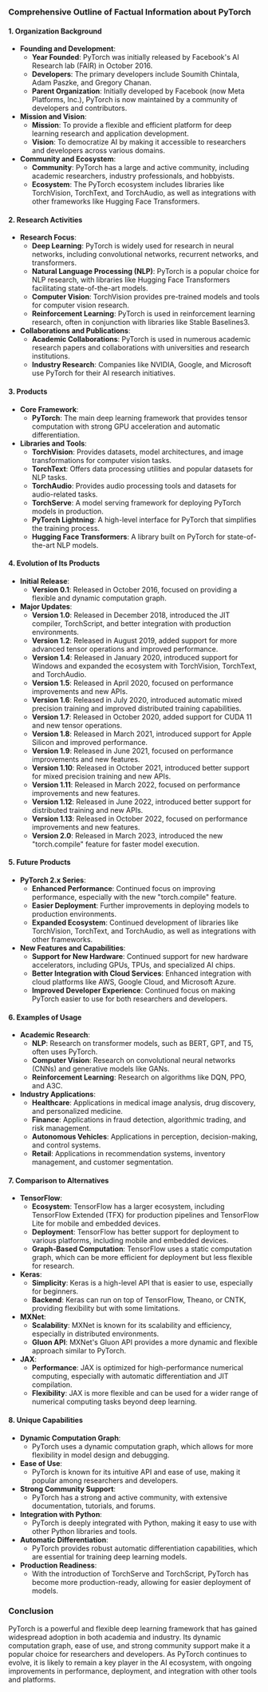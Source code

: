 ### Comprehensive Outline of Factual Information about PyTorch

#### 1. **Organization Background**
   - **Founding and Development**:
     - **Year Founded**: PyTorch was initially released by Facebook's AI Research lab (FAIR) in October 2016.
     - **Developers**: The primary developers include Soumith Chintala, Adam Paszke, and Gregory Chanan.
     - **Parent Organization**: Initially developed by Facebook (now Meta Platforms, Inc.), PyTorch is now maintained by a community of developers and contributors.
   - **Mission and Vision**:
     - **Mission**: To provide a flexible and efficient platform for deep learning research and application development.
     - **Vision**: To democratize AI by making it accessible to researchers and developers across various domains.
   - **Community and Ecosystem**:
     - **Community**: PyTorch has a large and active community, including academic researchers, industry professionals, and hobbyists.
     - **Ecosystem**: The PyTorch ecosystem includes libraries like TorchVision, TorchText, and TorchAudio, as well as integrations with other frameworks like Hugging Face Transformers.

#### 2. **Research Activities**
   - **Research Focus**:
     - **Deep Learning**: PyTorch is widely used for research in neural networks, including convolutional networks, recurrent networks, and transformers.
     - **Natural Language Processing (NLP)**: PyTorch is a popular choice for NLP research, with libraries like Hugging Face Transformers facilitating state-of-the-art models.
     - **Computer Vision**: TorchVision provides pre-trained models and tools for computer vision research.
     - **Reinforcement Learning**: PyTorch is used in reinforcement learning research, often in conjunction with libraries like Stable Baselines3.
   - **Collaborations and Publications**:
     - **Academic Collaborations**: PyTorch is used in numerous academic research papers and collaborations with universities and research institutions.
     - **Industry Research**: Companies like NVIDIA, Google, and Microsoft use PyTorch for their AI research initiatives.

#### 3. **Products**
   - **Core Framework**:
     - **PyTorch**: The main deep learning framework that provides tensor computation with strong GPU acceleration and automatic differentiation.
   - **Libraries and Tools**:
     - **TorchVision**: Provides datasets, model architectures, and image transformations for computer vision tasks.
     - **TorchText**: Offers data processing utilities and popular datasets for NLP tasks.
     - **TorchAudio**: Provides audio processing tools and datasets for audio-related tasks.
     - **TorchServe**: A model serving framework for deploying PyTorch models in production.
     - **PyTorch Lightning**: A high-level interface for PyTorch that simplifies the training process.
     - **Hugging Face Transformers**: A library built on PyTorch for state-of-the-art NLP models.

#### 4. **Evolution of Its Products**
   - **Initial Release**:
     - **Version 0.1**: Released in October 2016, focused on providing a flexible and dynamic computation graph.
   - **Major Updates**:
     - **Version 1.0**: Released in December 2018, introduced the JIT compiler, TorchScript, and better integration with production environments.
     - **Version 1.2**: Released in August 2019, added support for more advanced tensor operations and improved performance.
     - **Version 1.4**: Released in January 2020, introduced support for Windows and expanded the ecosystem with TorchVision, TorchText, and TorchAudio.
     - **Version 1.5**: Released in April 2020, focused on performance improvements and new APIs.
     - **Version 1.6**: Released in July 2020, introduced automatic mixed precision training and improved distributed training capabilities.
     - **Version 1.7**: Released in October 2020, added support for CUDA 11 and new tensor operations.
     - **Version 1.8**: Released in March 2021, introduced support for Apple Silicon and improved performance.
     - **Version 1.9**: Released in June 2021, focused on performance improvements and new features.
     - **Version 1.10**: Released in October 2021, introduced better support for mixed precision training and new APIs.
     - **Version 1.11**: Released in March 2022, focused on performance improvements and new features.
     - **Version 1.12**: Released in June 2022, introduced better support for distributed training and new APIs.
     - **Version 1.13**: Released in October 2022, focused on performance improvements and new features.
     - **Version 2.0**: Released in March 2023, introduced the new "torch.compile" feature for faster model execution.

#### 5. **Future Products**
   - **PyTorch 2.x Series**:
     - **Enhanced Performance**: Continued focus on improving performance, especially with the new "torch.compile" feature.
     - **Easier Deployment**: Further improvements in deploying models to production environments.
     - **Expanded Ecosystem**: Continued development of libraries like TorchVision, TorchText, and TorchAudio, as well as integrations with other frameworks.
   - **New Features and Capabilities**:
     - **Support for New Hardware**: Continued support for new hardware accelerators, including GPUs, TPUs, and specialized AI chips.
     - **Better Integration with Cloud Services**: Enhanced integration with cloud platforms like AWS, Google Cloud, and Microsoft Azure.
     - **Improved Developer Experience**: Continued focus on making PyTorch easier to use for both researchers and developers.

#### 6. **Examples of Usage**
   - **Academic Research**:
     - **NLP**: Research on transformer models, such as BERT, GPT, and T5, often uses PyTorch.
     - **Computer Vision**: Research on convolutional neural networks (CNNs) and generative models like GANs.
     - **Reinforcement Learning**: Research on algorithms like DQN, PPO, and A3C.
   - **Industry Applications**:
     - **Healthcare**: Applications in medical image analysis, drug discovery, and personalized medicine.
     - **Finance**: Applications in fraud detection, algorithmic trading, and risk management.
     - **Autonomous Vehicles**: Applications in perception, decision-making, and control systems.
     - **Retail**: Applications in recommendation systems, inventory management, and customer segmentation.

#### 7. **Comparison to Alternatives**
   - **TensorFlow**:
     - **Ecosystem**: TensorFlow has a larger ecosystem, including TensorFlow Extended (TFX) for production pipelines and TensorFlow Lite for mobile and embedded devices.
     - **Deployment**: TensorFlow has better support for deployment to various platforms, including mobile and embedded devices.
     - **Graph-Based Computation**: TensorFlow uses a static computation graph, which can be more efficient for deployment but less flexible for research.
   - **Keras**:
     - **Simplicity**: Keras is a high-level API that is easier to use, especially for beginners.
     - **Backend**: Keras can run on top of TensorFlow, Theano, or CNTK, providing flexibility but with some limitations.
   - **MXNet**:
     - **Scalability**: MXNet is known for its scalability and efficiency, especially in distributed environments.
     - **Gluon API**: MXNet's Gluon API provides a more dynamic and flexible approach similar to PyTorch.
   - **JAX**:
     - **Performance**: JAX is optimized for high-performance numerical computing, especially with automatic differentiation and JIT compilation.
     - **Flexibility**: JAX is more flexible and can be used for a wider range of numerical computing tasks beyond deep learning.

#### 8. **Unique Capabilities**
   - **Dynamic Computation Graph**:
     - PyTorch uses a dynamic computation graph, which allows for more flexibility in model design and debugging.
   - **Ease of Use**:
     - PyTorch is known for its intuitive API and ease of use, making it popular among researchers and developers.
   - **Strong Community Support**:
     - PyTorch has a strong and active community, with extensive documentation, tutorials, and forums.
   - **Integration with Python**:
     - PyTorch is deeply integrated with Python, making it easy to use with other Python libraries and tools.
   - **Automatic Differentiation**:
     - PyTorch provides robust automatic differentiation capabilities, which are essential for training deep learning models.
   - **Production Readiness**:
     - With the introduction of TorchServe and TorchScript, PyTorch has become more production-ready, allowing for easier deployment of models.

### Conclusion
PyTorch is a powerful and flexible deep learning framework that has gained widespread adoption in both academia and industry. Its dynamic computation graph, ease of use, and strong community support make it a popular choice for researchers and developers. As PyTorch continues to evolve, it is likely to remain a key player in the AI ecosystem, with ongoing improvements in performance, deployment, and integration with other tools and platforms.